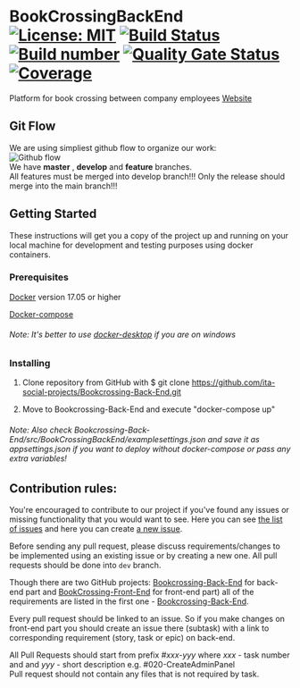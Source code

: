 # BookCrossingBackEnd   [![License: MIT](https://img.shields.io/badge/license-MIT-ff69b4)](https://github.com/ita-social-projects/Bookcrossing-Back-End/blob/develop/LICENSE) [![Build Status](https://travis-ci.org/ita-social-projects/Bookcrossing-Back-End.svg?branch=develop)](https://travis-ci.org/ita-social-projects/Bookcrossing-Back-End) [![Build number](https://img.shields.io/badge/build-number-blue.svg)](https://travis-ci.org/github/ita-social-projects/Bookcrossing-Back-End/builds) [![Quality Gate Status](https://sonarcloud.io/api/project_badges/measure?project=ita-social-projects-bookcrossing-back-end&metric=alert_status)](https://sonarcloud.io/dashboard?id=ita-social-projects-bookcrossing-back-end) [![Coverage](https://sonarcloud.io/api/project_badges/measure?project=ita-social-projects-bookcrossing-back-end&metric=coverage)](https://sonarcloud.io/dashboard?id=ita-social-projects-bookcrossing-back-end) 

Platform for book crossing between company employees
[Website](https://book-crossing-web.azurewebsites.net/)  
  
## Git Flow  
We are using simpliest github flow to organize our work:  
![Github flow](https://scilifelab.github.io/software-development/img/github-flow.png)  
We have **master** , **develop** and **feature** branches.   
All features must be merged into develop branch!!!
Only the release should merge into the main branch!!!

## Getting Started
These instructions will get you a copy of the project up and running on your local machine for development and testing purposes using docker containers. 

### Prerequisites
[Docker](https://www.docker.com) version 17.05 or higher

[Docker-compose](https://github.com/docker/compose)

###### Note: It's better to use [docker-desktop](https://www.docker.com/products/docker-desktop) if you are on windows

### Installing
1. Clone repository from GitHub with $ git clone https://github.com/ita-social-projects/Bookcrossing-Back-End.git

2. Move to Bookcrossing-Back-End and execute "docker-compose up"

###### Note: Also check Bookcrossing-Back-End/src/BookCrossingBackEnd/examplesettings.json and save it as appsettings.json if you want to deploy without docker-compose or pass any extra variables!
  
## Contribution rules: 
You're encouraged to contribute to our project if you've found any issues or missing functionality that you would want to see. Here you can see [the list of issues](https://github.com/ita-social-projects/Bookcrossing-Back-End/issues) and here you can create [a new issue](https://github.com/ita-social-projects/Bookcrossing-Back-End/issues/new/choose).

Before sending any pull request, please discuss requirements/changes to be implemented using an existing issue or by creating a new one. All pull requests should be done into `dev` branch.

Though there are two GitHub projects: [Bookcrossing-Back-End](https://github.com/ita-social-projects/Bookcrossing-Back-End) for back-end part and [BookCrossing-Front-End](https://github.com/ita-social-projects/Bookcrossing-Front-End) for front-end part) all of the requirements are listed in the first one - [Bookcrossing-Back-End](https://github.com/ita-social-projects/Bookcrossing-Back-End). 

Every pull request should be linked to an issue. So if you make changes on front-end part you should create an issue there (subtask) with a link to corresponding requirement (story, task or epic) on back-end.

All Pull Requests should start from prefix *#xxx-yyy* where *xxx* - task number and and *yyy* - short description 
e.g. #020-CreateAdminPanel  
Pull request should not contain any files that is not required by task.  
